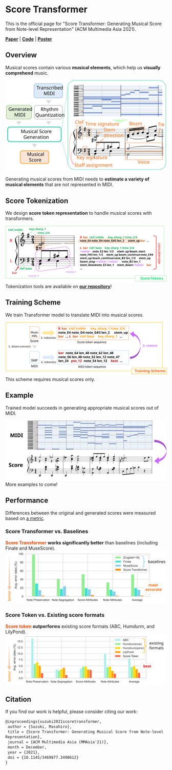 # **Score Transformer**
This is the official page for "Score Transformer: Generating Musical Score from Note-level Representation" (ACM Multimedia Asia 2021). 

[**Paper**]() | [**Code**](https://github.com/suzuqn/ScoreTransformer) | [**Poster**](/pdf/ScoreTransformer_Poster.pdf)

## **Overview**
Musical scores contain various **musical elements**, which help us **visually comprehend** music.
<div style="text-align: center;"><img src="imgs/ST_overview.svg" width="600"></div>

Generating musical scores from MIDI needs to **estimate a variety of musical elements** that are not represented in MIDI.

## **Score Tokenization**
We design **score token representation** to handle musical scores with transformers.

![ScoreToken](imgs/ST_score_token.svg)
Tokenization tools are available on [**our repository**](https://github.com/suzuqn/ScoreTransformer)!

## **Training Scheme**

We train Transformer model to translate MIDI into musical scores.

![Overview](imgs/ST_training_scheme.svg)
This scheme requires musical scores only.

## **Example**
Trained model succeeds in generating appropriate musical scores out of MIDI.

![Result](imgs/ST_result.svg)
More examples to come!

## **Performance**

Differences between the original and generated scores were measured based on [a metric](https://archives.ismir.net/ismir2017/paper/000131.pdf). 

### **Score Transformer vs. Baselines**

<span style="color:OrangeRed"><b>Score Transformer</b></span> **works significantly better** than baselines (including Finale and MuseScore).
![Eval1](imgs/ST_evaluation1.svg)

### **Score Token vs. Existing score formats**

<span style="color:OrangeRed"><b>**Score token**</b></span> **outperforms** existing score formats (ABC, Humdurm, and LilyPond).
![Eval2](imgs/ST_evaluation2.svg)



## **Citation**

If you find our work is helpful, please consider citing our work:
```
@inproceedings{suzuki2021scoretransformer,
 author = {Suzuki, Masahiro},
 title = {Score Transformer: Generating Musical Score from Note-level Representation},
 journal = {ACM Multimedia Asia (MMAsia'21)},
 month = December,
 year = {2021},
 doi = {10.1145/3469877.3490612}
}
```

